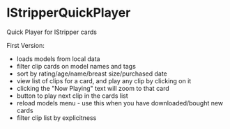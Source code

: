 # IStripperQuickPlayer
Quick Player for IStripper cards

First Version:

- loads models from local data
- filter clip cards on model names and tags
- sort by rating/age/name/breast size/purchased date
- view list of clips for a card, and play any clip by clicking on it
- clicking the "Now Playing" text will zoom to that card
- button to play next clip in the cards list
- reload models menu - use this when you have downloaded/bought new cards
- filter clip list by explicitness
